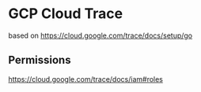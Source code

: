# GCP Cloud Trace

based on https://cloud.google.com/trace/docs/setup/go

## Permissions
https://cloud.google.com/trace/docs/iam#roles

